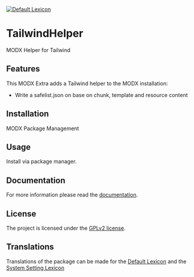 [![Default Lexicon](https://hosted.weblate.org/widget/modx-extras/tailwindhelper/standard/svg-badge.svg)](https://hosted.weblate.org/projects/modx-extras/tailwindhelper/standard/)

# TailwindHelper

MODX Helper for Tailwind

## Features

This MODX Extra adds a Tailwind helper to the MODX installation:
- Write a safelist.json on base on chunk, template and resource content

## Installation

MODX Package Management

## Usage

Install via package manager.

## Documentation

For more information please read the [documentation](https://jako.github.io/TailwindHelper/).

## License

The project is licensed under the [GPLv2 license](https://github.com/Jako/TailwindHelper/blob/master/core/components/tailwindhelper/docs/license.md).

## Translations

Translations of the package can be made for the [Default Lexicon](https://hosted.weblate.org/projects/modx-extras/tailwindhelper/standard/) and the [System Setting Lexicon](https://hosted.weblate.org/projects/modx-extras/tailwindhelper/system-settings/)

